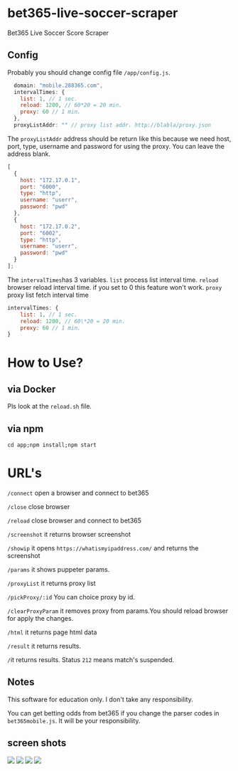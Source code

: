 # bet365-live-soccer-scraper

Bet365 Live Soccer Score Scraper

## Config

Probably you should change config file `/app/config.js`.

```javascript
  domain: "mobile.288365.com",
  intervalTimes: {
    list: 1, // 1 sec.
    reload: 1200, // 60*20 = 20 min.
    proxy: 60 // 1 min.
  },
  proxyListAddr: "" // proxy list addr. http://blabla/proxy.json
```

The `proxyListAddr` address should be return like this because we need host, port, type, username and password for using the proxy. You can leave the address blank.

```javascript
[
  {
    host: "172.17.0.1",
    port: "6000",
    type: "http",
    username: "userr",
    password: "pwd"
  },
  {
    host: "172.17.0.2",
    port: "6002",
    type: "http",
    username: "userr",
    password: "pwd"
  }
];
```

The `intervalTimes`has 3 variables.
`list` process list interval time.
`reload` browser reload interval time. if you set to 0 this feature won't work.
`proxy` proxy list fetch interval time

```javascript
intervalTimes: {
    list: 1, // 1 sec.
    reload: 1200, // 60\*20 = 20 min.
    proxy: 60 // 1 min.
}
```

# How to Use?

## via Docker

Pls look at the `reload.sh` file.

## via npm

`cd app;npm install;npm start`

# URL's

`/connect` open a browser and connect to bet365

`/close` close browser

`/reload` close browser and connect to bet365

`/screenshot` it returns browser screenshot

`/showip` it opens `https://whatismyipaddress.com/` and returns the screenshot

`/params` it shows puppeter params.

`/proxyList` it returns proxy list

`/pickProxy/:id` You can choice proxy by id.

`/clearProxyParam` it removes proxy from params.You should reload browser for apply the changes.

`/html` it returns page html data

`/result` it returns results.

`/`it returns results. Status `212` means match's suspended.

## Notes

This software for education only. I don't take any responsibility.

You can get betting odds from bet365 if you change the parser codes in `bet365mobile.js`. It will be your responsibility.

## screen shots

![](screenshots/screenshot.png)
![](screenshots/html.png)
![](screenshots/result.png)
![](screenshots/showip.png)
